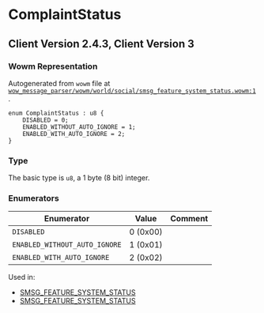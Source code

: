 # ComplaintStatus

## Client Version 2.4.3, Client Version 3

### Wowm Representation

Autogenerated from `wowm` file at [`wow_message_parser/wowm/world/social/smsg_feature_system_status.wowm:1`](https://github.com/gtker/wow_messages/tree/main/wow_message_parser/wowm/world/social/smsg_feature_system_status.wowm#L1).

```rust,ignore
enum ComplaintStatus : u8 {
    DISABLED = 0;
    ENABLED_WITHOUT_AUTO_IGNORE = 1;
    ENABLED_WITH_AUTO_IGNORE = 2;
}
```
### Type
The basic type is `u8`, a 1 byte (8 bit) integer.
### Enumerators
| Enumerator | Value  | Comment |
| --------- | -------- | ------- |
| `DISABLED` | 0 (0x00) |  |
| `ENABLED_WITHOUT_AUTO_IGNORE` | 1 (0x01) |  |
| `ENABLED_WITH_AUTO_IGNORE` | 2 (0x02) |  |

Used in:
* [SMSG_FEATURE_SYSTEM_STATUS](smsg_feature_system_status.md)
* [SMSG_FEATURE_SYSTEM_STATUS](smsg_feature_system_status.md)

